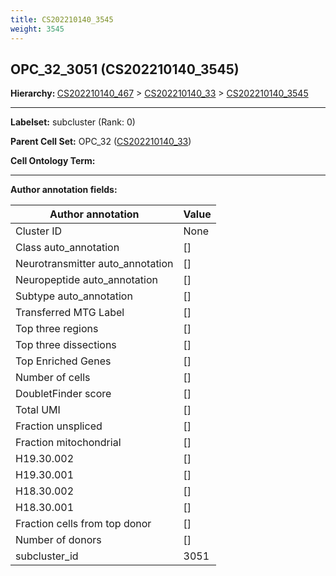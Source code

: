 ```yaml
---
title: CS202210140_3545
weight: 3545
---
```

## OPC_32_3051 (CS202210140_3545)
<b>Hierarchy: </b>
[CS202210140_467](../CS202210140_467) >
[CS202210140_33](../CS202210140_33) >
[CS202210140_3545](../CS202210140_3545)

---


**Labelset:** subcluster (Rank: 0)

**Parent Cell Set:** OPC_32 ([CS202210140_33](../CS202210140_33))



**Cell Ontology Term:** 

[MARKER GENES.]: #


---

[TRANSFERRED ANNOTATIONS.]: #


[AUTHOR ANNOTATION FIELDS.]: #


**Author annotation fields:**

| Author annotation | Value |
|-------------------|-------|
|Cluster ID|None|
|Class auto_annotation|[]|
|Neurotransmitter auto_annotation|[]|
|Neuropeptide auto_annotation|[]|
|Subtype auto_annotation|[]|
|Transferred MTG Label|[]|
|Top three regions|[]|
|Top three dissections|[]|
|Top Enriched Genes|[]|
|Number of cells|[]|
|DoubletFinder score|[]|
|Total UMI|[]|
|Fraction unspliced|[]|
|Fraction mitochondrial|[]|
|H19.30.002|[]|
|H19.30.001|[]|
|H18.30.002|[]|
|H18.30.001|[]|
|Fraction cells from top donor|[]|
|Number of donors|[]|
|subcluster_id|3051|
